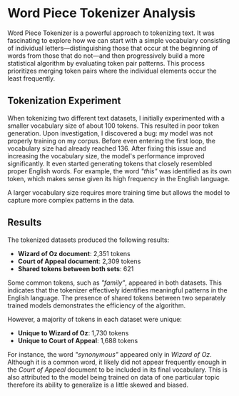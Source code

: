 # Word Piece Tokenizer Analysis

Word Piece Tokenizer is a powerful approach to tokenizing text. It was fascinating to explore how we can start with a simple vocabulary consisting of individual letters—distinguishing those that occur at the beginning of words from those that do not—and then progressively build a more statistical algorithm by evaluating token pair patterns. This process prioritizes merging token pairs where the individual elements occur the least frequently.

## Tokenization Experiment

When tokenizing two different text datasets, I initially experimented with a smaller vocabulary size of about 100 tokens. This resulted in poor token generation. Upon investigation, I discovered a bug: my model was not properly training on my corpus. Before even entering the first loop, the vocabulary size had already reached 136. After fixing this issue and increasing the vocabulary size, the model's performance improved significantly. It even started generating tokens that closely resembled proper English words. For example, the word *"this"* was identified as its own token, which makes sense given its high frequency in the English language.

A larger vocabulary size requires more training time but allows the model to capture more complex patterns in the data. 

## Results

The tokenized datasets produced the following results:

- **Wizard of Oz document**: 2,351 tokens
- **Court of Appeal document**: 2,309 tokens
- **Shared tokens between both sets**: 621

Some common tokens, such as *"family"*, appeared in both datasets. This indicates that the tokenizer effectively identifies meaningful patterns in the English language. The presence of shared tokens between two separately trained models demonstrates the efficiency of the algorithm.

However, a majority of tokens in each dataset were unique:

- **Unique to Wizard of Oz**: 1,730 tokens
- **Unique to Court of Appeal**: 1,688 tokens

For instance, the word *"synonymous"* appeared only in *Wizard of Oz*. Although it is a common word, it likely did not appear frequently enough in the *Court of Appeal* document to be included in its final vocabulary. This is also attributed to the model being trained on data of one particular topic therefore its ability to generalize is a little skewed and biased.
